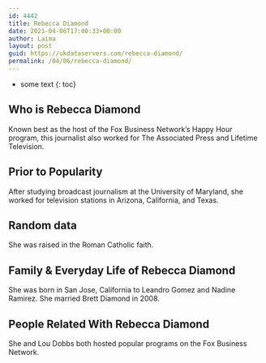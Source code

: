 ```yaml
---
id: 4442
title: Rebecca Diamond
date: 2021-04-06T17:00:33+00:00
author: Laima
layout: post
guid: https://ukdataservers.com/rebecca-diamond/
permalink: /04/06/rebecca-diamond/
---
```


* some text
{: toc}


## Who is Rebecca Diamond
                  
                  
                  
Known best as the host of the Fox Business Network&#8217;s Happy Hour program, this journalist also worked for The Associated Press and Lifetime Television.
                  
              
            
              
            
                
                
                
## Prior to Popularity
                  
                  
                  
After studying broadcast journalism at the University of Maryland, she worked for television stations in Arizona, California, and Texas.
                  
              
            
              
            
                
                
                
## Random data
                  
                  
                  
She was raised in the Roman Catholic faith.
                  
              
            
              
            
                
                
                
## Family & Everyday Life of Rebecca Diamond
                  
                  
                  
She was born in San Jose, California to Leandro Gomez and Nadine Ramirez. She married Brett Diamond in 2008.
                  
              
            
              
            
                
                
                
## People Related With Rebecca Diamond
                  
                  
                  
She and Lou Dobbs both hosted popular programs on the Fox Business Network.
                  
              
            
              
            
                
              
            
              
              
            
            
              
            
          
          
          